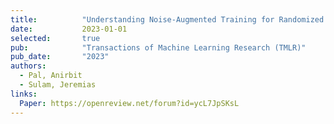 ```yaml
---
title:          "Understanding Noise-Augmented Training for Randomized Smoothing"
date:           2023-01-01
selected:       true
pub:            "Transactions of Machine Learning Research (TMLR)"
pub_date:       "2023"
authors:
  - Pal, Anirbit
  - Sulam, Jeremias
links:
  Paper: https://openreview.net/forum?id=ycL7JpSKsL
---
```

